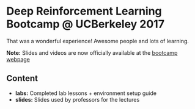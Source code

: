 # Deep Reinforcement Learning Bootcamp @ UCBerkeley 2017

That was a wonderful experience! Awesome people and lots of learning.

**Note:** Slides and videos are now officially available at the [bootcamp webpage](https://sites.google.com/view/deep-rl-bootcamp/lectures?authuser=0)

## Content

* **labs:** Completed lab lessons + environment setup guide
* **slides:** Slides used by professors for the lectures
